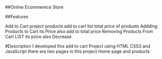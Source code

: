 ##Online Ecommerece Store 

##Features


Add to Cart project
products add to cart list 
total price of produsts 
Addding Products to Cart its Price also add to total price
Removing Products From Cart LIST its price also Decrease


#Description 
I developed this add to cart Project using HTML CSS3 and  JavaScript
there are two pages in this project Home page and products 
